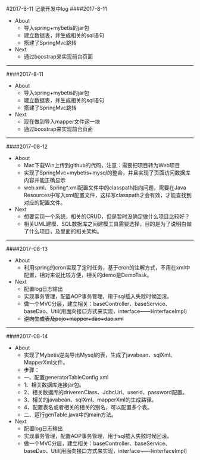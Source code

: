 #2017-8-11 记录开发中log
####2017-8-11
- About
    - 导入spring+mybetis的jar包
    - 建立数据表，并生成相关的sql语句
    - 搭建了SpringMvc跳转
- Next
    - 通过boostrap来实现前台页面
***
####2017-8-11
- About
    - 导入spring+mybetis的jar包
    - 建立数据表，并生成相关的sql语句
    - 搭建了SpringMvc跳转
- Next
    - 现在做到导入mapper文件这一块
    - 通过boostrap来实现前台页面
    
***
####2017-08-12
- About
    - Mac下载Win上传到github的代码，注意：需要把项目转为Web项目
    - 实现了SpringMvc+mybetis+mysql的整合，并且实现了页面访问数据库内容并能正确显示
    - web.xml、Spring*.xml配置文件中的classpath指向问题，需要在Java Resources中写入xml配置文件，这样写classpath才会有效，才能查找到对应的配置文件。
- Next
    - 想要实现一个系统，相关的CRUD，但是暂时没确定做什么项目比较好？
    - 相关UML建模、SQL数据库之间建模工具需要选择，目的是为了说明白做了什么项目，及里面的相关架构。

***
####2017-08-13
- About
    - 利用spring的cron实现了定时任务，基于cron的注解方式，不用在xml中配置，相对来说比较方便，相关的demo是DemoTask。
- Next
    - 配置log日志输出
    - 实现事务管理，配置AOP事务管理，用于sql插入失败时候回滚。
    - 做一个MVC分层，建立相关：baseController、baseService、baseDao、Util(用面向接口方式来实现，interface——》interfaceImpl)
    - <del>逆向生成表及pojo+mapper+dao+dao.xml</del>
***

####2017-08-14
- About
    - 实现了Mybetis逆向导出Mysql的表，生成了javabean、sqlXml、MapperXml文件。
    - 步骤：
    - 一、配置generatorTableConfig.xml
	- 1、相关数据库连接jar包。
	- 2、相关数据库的driverenClass、JdbcUrl、userid、password配置。
	- 3、相关的javabean、sqlXml、mapperXml的生成路径。
	- 4、配置表名或者相关的相关的别名，可以配置多个表。
	- 二、运行genTable.java中的main方法。
- Next
    - 配置log日志输出
    - 实现事务管理，配置AOP事务管理，用于sql插入失败时候回滚。
    - 做一个MVC分层，建立相关：baseController、baseService、baseDao、Util(用面向接口方式来实现，interface——》interfaceImpl)
    
    
    
